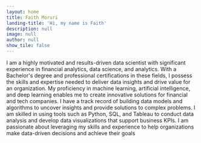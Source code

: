 ```yaml
---
layout: home
title: Faith Moruri
landing-title: 'Hi, my name is Faith'
description: null
image: null
author: null
show_tile: false
---
```


I am a highly motivated and results-driven data scientist with significant experience in financial analytics, data science, and analytics. With a Bachelor's degree and professional certifications in these fields, I possess the skills and expertise needed to deliver data insights and drive value for an organization. My proficiency in machine learning, artificial intelligence, and deep learning enables me to create innovative solutions for financial and tech companies. I have a track record of building data models and algorithms to uncover insights and provide solutions to complex problems. I am skilled in using tools such as Python, SQL, and Tableau to conduct data analysis and develop data visualizations that support business KPIs. I am passionate about leveraging my skills and experience to help organizations make data-driven decisions and achieve their goals
